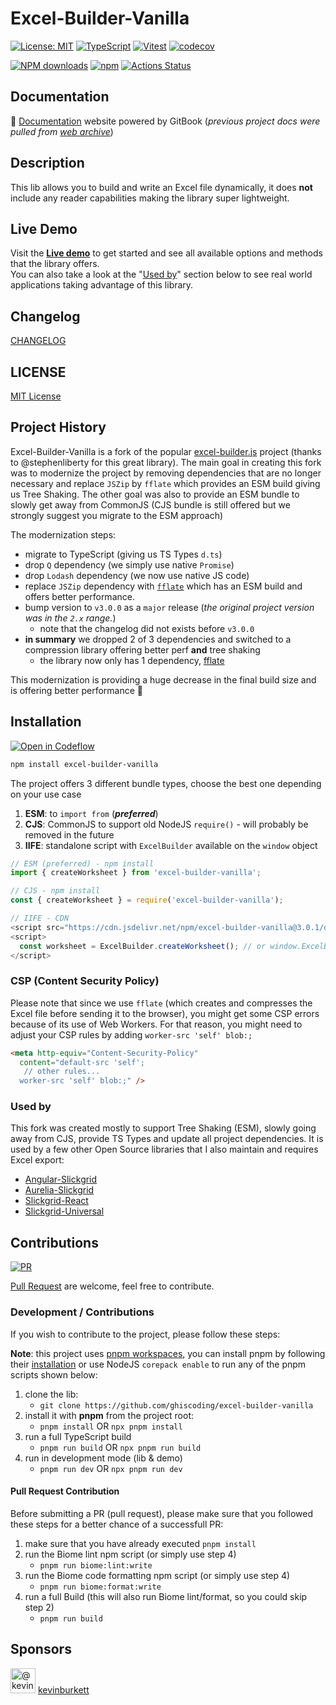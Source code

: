 # Excel-Builder-Vanilla

[![License: MIT](https://img.shields.io/badge/License-MIT-yellow.svg)](https://opensource.org/licenses/MIT)
[![TypeScript](https://img.shields.io/badge/%3C%2F%3E-TypeScript-%230074c1.svg)](http://www.typescriptlang.org/)
[![Vitest](https://img.shields.io/badge/tested%20with-vitest-fcc72b.svg?logo=vitest)](https://vitest.dev/)
[![codecov](https://codecov.io/gh/ghiscoding/excel-builder-vanilla/branch/main/graph/badge.svg)](https://codecov.io/gh/ghiscoding/excel-builder-vanilla)

[![NPM downloads](https://img.shields.io/npm/dy/excel-builder-vanilla)](https://npmjs.org/package/excel-builder-vanilla)
[![npm](https://img.shields.io/npm/v/excel-builder-vanilla.svg?logo=npm&logoColor=fff&label=npm)](https://www.npmjs.com/package/excel-builder-vanilla)
[![Actions Status](https://github.com/ghiscoding/excel-builder-vanilla/actions/workflows/main.yml/badge.svg)](https://github.com/ghiscoding/excel-builder-vanilla/actions)

## Documentation

📘 [Documentation](https://ghiscoding.gitbook.io/excel-builder-vanilla/) website powered by GitBook (_previous project docs were pulled from [web archive](http://web.archive.org/web/20160907052007/http://excelbuilderjs.com)_)

## Description

This lib allows you to build and write an Excel file dynamically, it does **not** include any reader capabilities making the library super lightweight.

## Live Demo

Visit the [**Live demo**](https://ghiscoding.github.io/excel-builder-vanilla/) to get started and see all available options and methods that the library offers.<br>
You can also take a look at the "[Used by](#used-by)" section below to see real world applications taking advantage of this library.

## Changelog

[CHANGELOG](https://github.com/ghiscoding/excel-builder-vanilla/blob/main/packages/excel-builder-vanilla/CHANGELOG.md)

## LICENSE

[MIT License](https://github.com/ghiscoding/excel-builder-vanilla/blob/main/LICENSE.md)

## Project History
Excel-Builder-Vanilla is a fork of the popular [excel-builder.js](https://github.com/stephenliberty/excel-builder.js) project (thanks to @stephenliberty for this great library). The main goal in creating this fork was to modernize the project by removing dependencies that are no longer necessary and replace `JSZip` by `fflate` which provides an ESM build giving us Tree Shaking. The other goal was also to provide an ESM bundle to slowly get away from CommonJS (CJS bundle is still offered but we strongly suggest you migrate to the ESM approach)

The modernization steps:
- migrate to TypeScript (giving us TS Types `d.ts`)
- drop `Q` dependency (we simply use native `Promise`)
- drop `Lodash` dependency (we now use native JS code)
- replace `JSZip` dependency with [`fflate`](https://github.com/101arrowz/fflate) which has an ESM build and offers better performance.
- bump version to `v3.0.0` as a `major` release (_the original project version was in the `2.x` range._)
  - note that the changelog did not exists before `v3.0.0`
- **in summary** we dropped 2 of 3 dependencies and switched to a compression library offering better perf **and** tree shaking
  - the library now only has 1 dependency, [fflate](https://github.com/101arrowz/fflate)

This modernization is providing a huge decrease in the final build size and is offering better performance 🚀

## Installation

[![Open in Codeflow](https://developer.stackblitz.com/img/open_in_codeflow.svg)](https:///pr.new/ghiscoding/excel-builder-vanilla)

```sh
npm install excel-builder-vanilla
```

The project offers 3 different bundle types, choose the best one depending on your use case
1. **ESM**: to `import from` (_**preferred**_)
2. **CJS**: CommonJS to support old NodeJS `require()` - will probably be removed in the future
3. **IIFE**: standalone script with `ExcelBuilder` available on the `window` object

```ts
// ESM (preferred) - npm install
import { createWorksheet } from 'excel-builder-vanilla';

// CJS - npm install
const { createWorksheet } = require('excel-builder-vanilla');

// IIFE - CDN
<script src="https://cdn.jsdelivr.net/npm/excel-builder-vanilla@3.0.1/dist/excel-builder.iife.js"></script>
<script>
  const worksheet = ExcelBuilder.createWorksheet(); // or window.ExcelBuilder.createWorksheet();
</script>
```

### CSP (Content Security Policy)
Please note that since we use `fflate` (which creates and compresses the Excel file before sending it to the browser), you might get some CSP errors because of its use of Web Workers. For that reason, you might need to adjust your CSP rules by adding `worker-src 'self' blob:;`

```html
<meta http-equiv="Content-Security-Policy"
  content="default-src 'self';
   // other rules...
  worker-src 'self' blob:;" />
```

### Used by

This fork was created mostly to support Tree Shaking (ESM), slowly going away from CJS, provide TS Types and update all project dependencies. It is used by a few other Open Source libraries that I also maintain and requires Excel export:

- [Angular-Slickgrid](https://github.com/ghiscoding/Angular-Slickgrid)
- [Aurelia-Slickgrid](https://github.com/ghiscoding/aurelia-slickgrid)
- [Slickgrid-React](https://github.com/ghiscoding/slickgrid-react)
- [Slickgrid-Universal](https://github.com/ghiscoding/slickgrid-universal)

## Contributions

[![PR](https://img.shields.io/badge/PR-Welcome-1abc9c)](https://github.com/ghiscoding/excel-builder-vanilla/pulls)

[Pull Request](https://github.com/ghiscoding/excel-builder-vanilla/pulls) are welcome, feel free to contribute.

### Development / Contributions

If you wish to contribute to the project, please follow these steps:

**Note**: this project uses [pnpm workspaces](https://pnpm.io/workspaces), you can install pnpm by following their [installation](https://pnpm.io/installation) or use NodeJS `corepack enable` to run any of the pnpm scripts shown below:

1. clone the lib:
   - `git clone https://github.com/ghiscoding/excel-builder-vanilla`
2. install it with **pnpm** from the project root:
   - `pnpm install` OR `npx pnpm install`
3. run a full TypeScript build
   - `pnpm run build` OR `npx pnpm run build`
4. run in development mode (lib & demo)
   - `pnpm run dev` OR `npx pnpm run dev`

#### Pull Request Contribution

Before submitting a PR (pull request), please make sure that you followed these steps for a better chance of a successfull PR:

1. make sure that you have already executed `pnpm install`
2. run the Biome lint npm script (or simply use step 4)
   - `pnpm run biome:lint:write`
3. run the Biome code formatting npm script (or simply use step 4)
   - `pnpm run biome:format:write`
4. run a full Build (this will also run Biome lint/format, so you could skip step 2)
   - `pnpm run build`

## Sponsors

<div>
  <img class="circle avatar-user" src="https://avatars.githubusercontent.com/u/48218815?s=52&amp;v=4" width="40" height="40" alt="@kevinburkett" />
  <a href="/kevinburkett" class="Link">
    <span class="wb-break-word ml-2">kevinburkett</span>
  </a>
</div>
